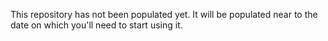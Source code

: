 This repository has not been populated yet. It will be populated near to the date on which you'll need to start using it.
